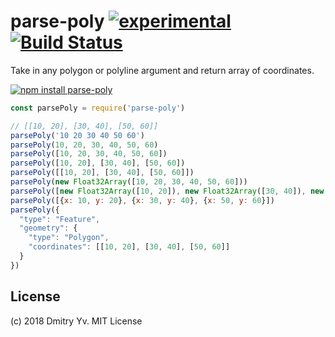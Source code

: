 # parse-poly [![experimental](https://img.shields.io/badge/stability-unstable-green.svg)](http://github.com/badges/stability-badges) [![Build Status](https://travis-ci.org/dy/parse-poly.png)](https://travis-ci.org/dy/parse-poly)

Take in any polygon or polyline argument and return array of coordinates.

[![npm install parse-poly](https://nodei.co/npm/parse-poly.png?mini=true)](https://npmjs.org/package/parse-poly/)

```js
const parsePoly = require('parse-poly')

// [[10, 20], [30, 40], [50, 60]]
parsePoly('10 20 30 40 50 60')
parsePoly(10, 20, 30, 40, 50, 60)
parsePoly([10, 20, 30, 40, 50, 60])
parsePoly([10, 20], [30, 40], [50, 60])
parsePoly([[10, 20], [30, 40], [50, 60]])
parsePoly(new Float32Array([10, 20, 30, 40, 50, 60]))
parsePoly([new Float32Array([10, 20]), new Float32Array([30, 40]), new Float32Array([50, 60])])
parsePoly([{x: 10, y: 20}, {x: 30, y: 40}, {x: 50, y: 60}])
parsePoly({
  "type": "Feature",
  "geometry": {
    "type": "Polygon",
    "coordinates": [[10, 20], [30, 40], [50, 60]]
  }
})
```

## License

(c) 2018 Dmitry Yv. MIT License
